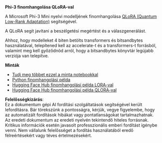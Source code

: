 **Phi-3 finomhangolása QLoRA-val**

A Microsoft Phi-3 Mini nyelvi modelljének finomhangolása [QLoRA (Quantum Low-Rank Adaptation)](https://github.com/artidoro/qlora) segítségével.

A QLoRA segít javítani a beszélgetési megértést és a válaszgenerálást.

Ahhoz, hogy modelleket 4 biten betölts transformers és bitsandbytes használatával, telepítened kell az accelerate-t és a transformers-t forrásból, valamint meg kell győződnöd arról, hogy a bitsandbytes könyvtár legújabb verziója van telepítve.

**Minták**
- [Tudj meg többet ezzel a minta notebookkal](../../../../code/03.Finetuning/Phi_3_Inference_Finetuning.ipynb)
- [Python finomhangolási példa](../../../../code/03.Finetuning/FineTrainingScript.py)
- [Hugging Face Hub finomhangolási példa LORA-val](../../../../code/03.Finetuning/Phi-3-finetune-lora-python.ipynb)
- [Hugging Face Hub finomhangolási példa QLORA-val](../../../../code/03.Finetuning/Phi-3-finetune-qlora-python.ipynb)

**Felelősségkizárás**:  
Ez a dokumentum gépi AI fordítási szolgáltatások segítségével került lefordításra. Bár törekszünk a pontosságra, kérjük, vegye figyelembe, hogy az automatizált fordítások hibákat vagy pontatlanságokat tartalmazhatnak. Az eredeti dokumentum az eredeti nyelvén tekintendő hiteles forrásnak. Kritikus információk esetén javasolt professzionális emberi fordítást igénybe venni. Nem vállalunk felelősséget a fordítás használatából eredő félreértésekért vagy téves értelmezésekért.